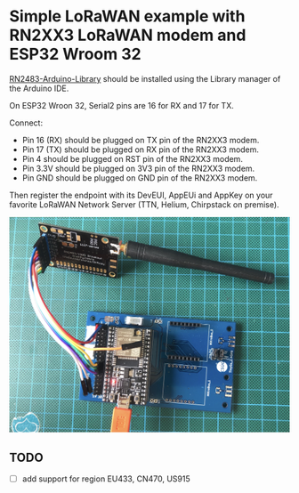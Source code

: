 # Simple LoRaWAN example with RN2XX3 LoRaWAN modem and ESP32 Wroom 32

[RN2483-Arduino-Library](https://github.com/jpmeijers/RN2483-Arduino-Library) should be installed using the Library manager of the Arduino IDE.

On ESP32 Wroon 32, Serial2 pins are 16 for RX and 17 for TX.

Connect:
* Pin 16 (RX) should be plugged on TX pin of the RN2XX3 modem.
* Pin 17 (TX) should be plugged on RX pin of the RN2XX3 modem.
* Pin 4 should be plugged on RST pin of the RN2XX3 modem.
* Pin 3.3V should be plugged on 3V3 pin of the RN2XX3 modem.
* Pin GND should be plugged on GND pin of the RN2XX3 modem.

Then register the endpoint with its DevEUI, AppEUi and AppKey on your favorite LoRaWAN Network Server (TTN, Helium, Chirpstack on premise).

![tinygs2g4-rn2xx3](tinygs2g4-rn2xx3.jpg)

## TODO
* [ ] add support for region EU433, CN470, US915
